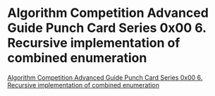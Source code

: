 # Algorithm Competition Advanced Guide Punch Card Series 0x00 6. Recursive implementation of combined enumeration
[Algorithm Competition Advanced Guide Punch Card Series 0x00 6. Recursive implementation of combined enumeration](https://aiwithcloud.com/2022/09/15/algorithm_competition_advanced_guide_punch_card_series_0x00_6-_recursive_implementation_of_combined_enumeration/)